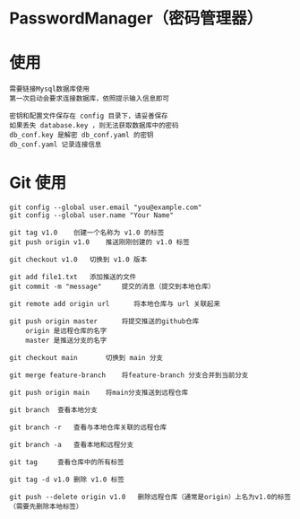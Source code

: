 # PasswordManager（密码管理器）

# 使用
    需要链接Mysql数据库使用
    第一次启动会要求连接数据库，依照提示输入信息即可
    
    密钥和配置文件保存在 config 目录下，请妥善保存
    如果丢失 database.key ，则无法获取数据库中的密码
    db_conf.key 是解密 db_conf.yaml 的密钥
    db_conf.yaml 记录连接信息
    
# Git 使用
    git config --global user.email "you@example.com"
    git config --global user.name "Your Name"

    git tag v1.0    创建一个名称为 v1.0 的标签
    git push origin v1.0    推送刚刚创建的 v1.0 标签

    git checkout v1.0   切换到 v1.0 版本

    git add file1.txt   添加推送的文件
    git commit -m "message"     提交的消息（提交到本地仓库）
    
    git remote add origin url      将本地仓库与 url 关联起来

    git push origin master      将提交推送的github仓库
        origin 是远程仓库的名字
        master 是推送分支的名字

    git checkout main       切换到 main 分支

    git merge feature-branch    将feature-branch 分支合并到当前分支

    git push origin main    将main分支推送到远程仓库

    git branch  查看本地分支

    git branch -r   查看与本地仓库关联的远程仓库

    git branch -a   查看本地和远程分支

    git tag     查看仓库中的所有标签

    git tag -d v1.0 删除 v1.0 标签

    git push --delete origin v1.0   删除远程仓库（通常是origin）上名为v1.0的标签（需要先删除本地标签）